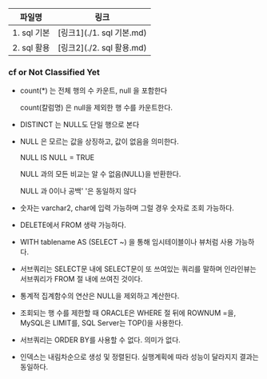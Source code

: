 | 파일명      | 링크                      |
| ----------- | ------------------------- |
| 1. sql 기본 | [링크1](./1. sql 기본.md) |
| 2. sql 활용 | [링크2](./2. sql 활용.md) |





### cf or Not Classified Yet

- count(*) 는 전체 행의 수 카운트, null 을 포함한다

  count(칼럼명) 은 null을 제외한 행 수를 카운트한다.

- DISTINCT 는 NULL도 단일 행으로 본다

- NULL 은 모르는 값을 상징하고, 값이 없음을 의미한다.

  NULL IS NULL = TRUE

  NULL 과의 모든 비교는 알 수 없음(NULL)을 반환한다.

  NULL 과 0이나 공백' '은 동일하지 않다

- 숫자는 varchar2, char에 입력 가능하며 그럴 경우 숫자로 조회 가능하다.

- DELETE에서 FROM 생략 가능하다.

- WITH tablename AS (SELECT ~) 을 통해 임시테이블이나 뷰처럼 사용 가능하다.

- 서브쿼리는 SELECT문 내에 SELECT문이 또 쓰여있는 쿼리를 말하며 인라인뷰는 서브쿼리가 FROM 절 내에 쓰여진 것이다.

- 통계적 집계함수의 연산은 NULL을 제외하고 계산한다.

- 조회되는 행 수를 제한할 때 ORACLE은 WHERE 절 뒤에 ROWNUM =을, MySQL은 LIMIT를, SQL Server는 TOP()을 사용한다.

- 서브쿼리는 ORDER BY를 사용할 수 없다. 의미가 없다.

- 인덱스는 내림차순으로 생성 및 정렬된다. 실행계획에 따라 성능이 달라지지 결과는 동일하다.